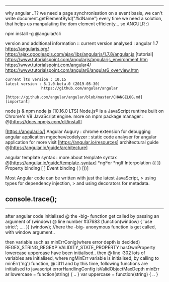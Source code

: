 -----------------------------------------------------------------------------------------
why angular ..??
    we need a page synchronisation on a event basis,
    we can't write document.getElementById("#idName") every time
    we need a solution, that helps us manpulating the dom element efficienty...
    so ANGULR :)

npm install -g @angular/cli

version and additional information ::
    current version analysed : angular 1.7
        https://angularjs.org/
        https://ajax.googleapis.com/ajax/libs/angularjs/1.7.8/angular.js
        [tutorial]  https://www.tutorialspoint.com/angularjs/angularjs_environment.htm
                    https://www.tutorialspoint.com/angular4/
                    https://www.tutorialspoint.com/angular6/angular6_overview.htm

    current lts version : 10.15
    latest version : 8.1.0-beta.0 (2019-05-30)
                    https://github.com/angular/angular
                    [https://github.com/angular/angular/blob/master/CHANGELOG.md] [important]

node js & npm
    node js [10.16.0 LTS] Node.js® is a JavaScript runtime built on Chrome's V8 JavaScript engine.
    more on mpm package manager : @[https://docs.npmjs.com/cli/install]

[https://angular.io/]
    Angular Augury : chrome extension for debugging angular application
    mgechev/codelyzer : static code analyser for angular application
    for more visit [https://angular.io/resources]
    architectural guide @[https://angular.io/guide/architecture]

angular template syntax : more about template syntax @[https://angular.io/guide/template-syntax]
    *ngFor
    *ngIf
    Interpolation {{ }}
    Property binding [ ]
    Event binding ( )
    [()]


Most Angular code can be written with just the latest JavaScript,
    > using types for dependency injection,
    > and using decorators for metadata.


console.trace();
-----------------------------------------------------------------------------------------------------------------------------------
-----------------------------------------------------------------------------------------------------------------------------------


after angular code initialised @ the -big- function get called by passing an argument of (window)
@ line number #37683
(function(window) { 'use strict'; .... }) (window); //here the -big- anonymous function is get called, with window argument..


then variable such as
    minErrConig(where error depth is decided)
    REGEX_STRING_REGEXP
    VALIDITY_STATE_PROPERTY
    hasOwnProperty
    lowercase
    uppercase have been initialised..
then @ line :302 lots of variables are initialised, 
where ngMinErr variable is initialised, by calling to minErr('ng') function,  @ :311
and by this time, following functions are initialised to javascript
    errorHandlingConfig
    isValidObjectMaxDepth
    minErr
    ar lowercase = function(string) { .. }
    var uppercase = function(string) { .. }
















